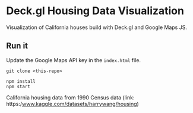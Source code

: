 # Deck.gl Housing Data Visualization

Visualization of California houses build with Deck.gl and Google Maps JS.

## Run it

Update the Google Maps API key in the `index.html` file.

```
git clone <this-repo>

npm install
npm start
```

California housing data from 1990 Census data (link: https:/www.kaggle.com/datasets/harrywang/housing)
